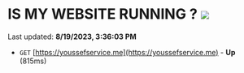 # IS MY WEBSITE RUNNING ? [![](https://img.shields.io/static/v1?label=Sponsor&message=%E2%9D%A4&logo=GitHub&color=%23fe8e86)](https://github.com/sponsors/<username>)

Last updated: **8/19/2023, 3:36:03 PM**

- `GET` [https://youssefservice.me](https://youssefservice.me) - **Up** (815ms)
